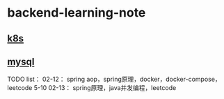 # backend-learning-note

## [k8s](k8s/k8s.md)
## [mysql](mysql/summary.md)

TODO list：
02-12： spring aop，spring原理，docker，docker-compose， leetcode 5-10
02-13： spring原理，java并发编程，leetcode